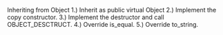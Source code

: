 Inheriting from Object
1.) Inherit as public virtual Object
2.) Implement the copy constructor.
3.) Implement the destructor and call OBJECT_DESCTRUCT.
4.) Override is_equal.
5.) Override to_string.
